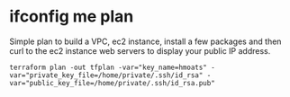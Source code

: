 # ifconfig me plan

Simple plan to build a VPC, ec2 instance, install a few packages and then curl to the ec2 instance web servers to display your public IP address. 

```
terraform plan -out tfplan -var="key_name=hmoats" -var="private_key_file=/home/private/.ssh/id_rsa" -var="public_key_file=/home/private/.ssh/id_rsa.pub"
```
